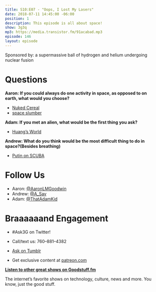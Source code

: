 ```yaml
---
title: S10:E07 - "Oops, I Lost My Lasers"
date: 2018-07-11 14:45:00 -06:00
position: 1
description: This episode is all about space!
show: 3g3q
mp3: https://media.transistor.fm/91acabad.mp3
episode: 146
layout: episode
---
```


Sponsored by: a supermassive ball of hydrogen and helium undergoing nuclear fusion

# Questions

**Aaron: If you could always do one activity in space, as opposed to on earth, what would you choose?**

- [Nuked Cereal](https://compete.kotaku.com/dragon-ball-player-microwaves-his-cereal-milk-shatteri-1826708916)
- [space slumber](https://youtu.be/Q1vHmuUXOYw)

**Adam: If you met an alien, what would be the first thing you ask?**

- [Huang’s World](https://www.imdb.com/title/tt5195338)

**Andrew: What do you think would be the most difficult thing to do in space?(Besides breathing)**

- [Putin on SCUBA](https://www.youtube.com/watch?v=n3q0eEHGVNQ&frags=pl%2Cwn)

# Follow Us

- Aaron: [@AaronLMGoodwin](http://twitter.com/aaronlmgoodwin)
- Andrew: [@A_Sav](http://twitter.com/a_sav)
- Adam: [@ThatAdamKid](http://twitter.com/thatadamkid)

# Braaaaaand Engagement

* #Ask3G on Twitter!

* Call/text us: 760–881–4382
* [Ask on Tumblr](http://3g3q.co/ask)
* Get exclusive content at [patreon.com](http://www.patreon.com/3g3q)

**[Listen to other great shows on Goodstuff.fm](http://goodstuff.fm/)**

The internet’s favorite shows on technology, culture, news and more. You know, just the good stuff.